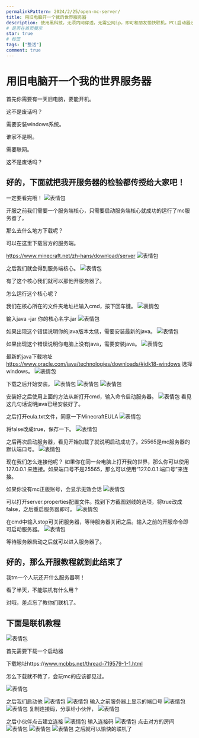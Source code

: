 ```yaml
---
permalinkPattern: 2024/2/25/open-mc-server/
title: 用旧电脑开一个我的世界服务器
description: 使用黑科技，无须内网穿透，无需公网ip，即可和朋友愉快联机。PCL启动器还黑科技？不就是一个联机功能嘛。要是我网络环境差怎么办，还不是不能联机？nonono，你的朋友网络环境好就行了。
# 是否在首页展示
star: true
# 标签
tags: ["整活"]
comment: true
---
```


# 用旧电脑开一个我的世界服务器
首先你需要有一天旧电脑，要能开机。

这不是废话吗？

需要安装windows系统。

谁家不是啊。

需要联网。

这不是废话吗？


## 好的，下面就把我开服务器的检验都传授给大家吧！
一定要看完哦！
![表情包](./imgs/表情包.gif)


开服之前我们需要一个服务端核心，只需要启动服务端核心就成功的运行了mc服务器了。

那么去什么地方下载呢？

可以在这里下载官方的服务端。

https://www.minecraft.net/zh-hans/download/server
![表情包](./imgs/官方服务端.webp)

之后我们就会得到服务端核心。
![表情包](./imgs/服务端核心.webp)

有了这个核心我们就可以那他开服务器了。

怎么运行这个核心呢？

我们在核心所在的文件夹地址栏输入cmd，按下回车键。
![表情包](./imgs/打开cmd.webp)

输入java -jar 你的核心名字.jar
![表情包](./imgs/输入命令.webp)

如果出现这个错误说明你的java版本太低，需要安装最新的java。
![表情包](./imgs/错误1.webp)

如果出现这个错误说明你电脑上没有java，需要安装java。
![表情包](./imgs/错误2.webp)

最新的java下载地址
https://www.oracle.com/java/technologies/downloads/#jdk18-windows
选择windows。
![表情包](./imgs/下载java.webp)

下载之后开始安装。
![表情包](./imgs/安装java第一步.webp)
![表情包](./imgs/安装java第二部.webp)
![表情包](./imgs/安装java第三步.webp)

安装好之后使用上面的方法从新打开cmd，输入命令启动服务器。
![表情包](./imgs/启动成功.webp)
看见这几句话说明java已经安装好了。


之后打开eula.txt文件，同意一下MinecraftEULA
![表情包](./imgs/同意协议.webp)

将false改成true，保存一下。
![表情包](./imgs/同意协议1.webp)

之后再次启动服务器，看见开始加载了就说明启动成功了。25565是mc服务器的默认端口号。
![表情包](./imgs/开始加载.webp)

现在我们怎么连接他呢？
如果你在同一台电脑上打开我的世界，那么你可以使用 127.0.0.1 来连接。如果端口号不是25565，那么可以使用“127.0.0.1:端口号”来连接。

如果你没有mc正版账号，会显示无效会话
![表情包](./imgs/无效会话.webp)

可以打开server.properties配置文件。找到下方截图划线的选项，将true改成false，之后重启服务器即可。
![表情包](./imgs/离线模式.webp)

在cmd中输入stop可关闭服务器，等待服务器关闭之后。输入之前的开服命令即可启动服务器。
![表情包](./imgs/重启服务器.webp)

等待服务器启动之后就可以进入服务器了。

## 好的，那么开服教程就到此结束了

我tm一个人玩还开什么服务器啊！

看了半天，不能联机有什么用？

对哦，差点忘了教你们联机了。

## 下面是联机教程
![表情包](./imgs/表情包.gif)

首先需要下载一个启动器

下载地址https://www.mcbbs.net/thread-719579-1-1.html

怎么下载就不教了，会玩mc的应该都见过。

![表情包](./imgs/启动器.webp)

之后我们启动他
![表情包](./imgs/联机功能.webp)
![表情包](./imgs/创建房间.webp)
输入之前服务器上显示的端口号
![表情包](./imgs/输入端口号码.webp)
![表情包](./imgs/创建房间1.webp)
复制连接码，分享给小伙伴，
![表情包](./imgs/复制连接吗.webp)

之后小伙伴点击建立连接
![表情包](./imgs/建立连接.webp)
输入连接码
![表情包](./imgs/输入连接码.webp)
点击对方的房间
![表情包](./imgs/点击对方房间.webp)
![表情包](./imgs/复制地址.webp)
![表情包](./imgs/输入地址.webp)
之后就可以愉快的联机了